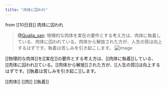 ```yaml
---
title: "肉体に囚われ"
---
```


from [[10日目]]
肉体に囚われ
> [@Qualia_san](https://twitter.com/Qualia_san/status/1588990568579104768?s=20&t=NhNgLSnPlARQJ7gAWpxMtw): 物理的な肉体を実在の要件とする考え方は、肉体に執着している、肉体に囚われている。肉体から解放された方が、人生の質は向上するはずです。執着は苦しみを引き起こします。
> ![image](https://pbs.twimg.com/media/Fg06X-DVEAAOb1U.png)

[[物理的な肉体]]を[[実在]]の要件とする考え方は、[[肉体に執着]]している、[[肉体に囚われ]]ている。[[肉体から解放]]された方が、[[人生の質]]は向上するはずです。[[執着は苦しみを引き起こ]]します。

[[肉体]]
[[肉]]
[[執着]]
